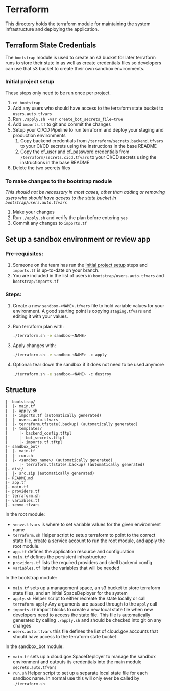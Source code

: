 # Terraform

This directory holds the terraform module for maintaining the system infrastructure and deploying the application.



## Terraform State Credentials

The `bootstrap` module is used to create an s3 bucket for later terraform runs to store their state in as well as
create credentials files so developers can use that s3 bucket to create their own sandbox environments.

### Initial project setup

These steps only need to be run once per project.

1. `cd bootstrap`
1. Add any users who should have access to the terraform state bucket to `users.auto.tfvars`
1. Run `./apply.sh -var create_bot_secrets_file=true`
1. Add `imports.tf` to git and commit the changes
1. Setup your CI/CD Pipeline to run terraform and deploy your staging and production environments
    1. Copy backend credentials from `/terraform/secrets.backend.tfvars` to your CI/CD secrets using the instructions in the base README
    1. Copy the cf_user and cf_password credentials from `/terraform/secrets.cicd.tfvars` to your CI/CD secrets using the instructions in the base README
1. Delete the two secrets files

### To make changes to the bootstrap module

*This should not be necessary in most cases, other than adding or removing users who should have access to the state bucket in `bootstrap/users.auto.tfvars`*

1. Make your changes
1. Run `./apply.sh` and verify the plan before entering `yes`
1. Commit any changes to `imports.tf`

## Set up a sandbox environment or review app

### Pre-requisites:

1. Someone on the team has run the [Initial project setup](#initial-project-setup) steps and `imports.tf` is up-to-date on your branch.
1. You are included in the list of users in `bootstrap/users.auto.tfvars` and `bootstrap/imports.tf`

### Steps:

1. Create a new `sandbox-<NAME>.tfvars` file to hold variable values for your environment. A good starting point is copying `staging.tfvars` and editing it with your values.

1. Run terraform plan with:
    ```bash
    ./terraform.sh -e sandbox-<NAME>
    ```

1. Apply changes with:
    ```bash
    ./terraform.sh -e sandbox-<NAME> -c apply
    ```

1. Optional: tear down the sandbox if it does not need to be used anymore
    ```bash
    ./terraform.sh -e sandbox-<NAME> -c destroy
    ```

## Structure

```
|- bootstrap/
|  |- main.tf
|  |- apply.sh
|  |- imports.tf (automatically generated)
|  |- users.auto.tfvars
|  |- terraform.tfstate(.backup) (automatically generated)
|  |- templates/
|     |- backend_config.tftpl
|     |- bot_secrets.tftpl
|     |- imports.tf.tftpl
|- sandbox_bot/
|  |- main.tf
|  |- run.sh
|  |- <sandbox_name>/ (automatically generated)
|     |- terraform.tfstate(.backup) (automatically generated)
|- dist/
|  |- src.zip (automatically generated)
|- README.md
|- app.tf
|- main.tf
|- providers.tf
|- terraform.sh
|- variables.tf
|- <env>.tfvars
```

In the root module:
- `<env>.tfvars` is where to set variable values for the given environment name
- `terraform.sh` Helper script to setup terraform to point to the correct state file, create a service account to run the root module, and apply the root module.
- `app.tf` defines the application resource and configuration
- `main.tf` defines the persistent infrastructure
- `providers.tf` lists the required providers and shell backend config
- `variables.tf` lists the variables that will be needed

In the bootstrap module:
- `main.tf` sets up a management space, an s3 bucket to store terraform state files, and an initial SpaceDeployer for the system
- `apply.sh` Helper script to either recreate the state locally or call `terraform apply` Any arguments are passed through to the `apply` call
- `imports.tf` import blocks to create a new local state file when new developers need to access the state file. This file is automatically generated by calling `./apply.sh` and should be checked into git on any changes
- `users.auto.tfvars` this file defines the list of cloud.gov accounts that should have access to the terraform state bucket

In the sandbox_bot module:
- `main.tf` sets up a cloud.gov SpaceDeployer to manage the sandbox environment and outputs its credentials into the main module `secrets.auto.tfvars`
- `run.sh` Helper script to set up a separate local state file for each sandbox name. In normal use this will only ever be called by `./terraform.sh`
